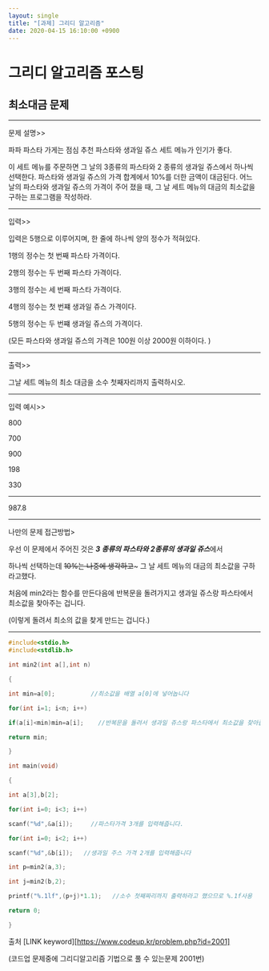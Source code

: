 ```yaml
---
layout: single
title: "[과제] 그리디 알고리즘"
date: 2020-04-15 16:10:00 +0900
---
```




#            그리디 알고리즘 포스팅

##                                 최소대금 문제

---

문제 설명>> 

파파 파스타 가게는 점심 추천 파스타와 생과일 쥬스 세트 메뉴가 인기가 좋다.

이 세트 메뉴를 주문하면 그 날의 3종류의 파스타와 2 종류의 생과일 쥬스에서 하나씩 선택한다. 파스타와 생과일 쥬스의 가격 합계에서 10%를 더한 금액이 대금된다. 어느 날의 파스타와 생과일 쥬스의 가격이 주어 졌을 때, 그 날 세트 메뉴의 대금의 최소값을 구하는 프로그램을 작성하라.

---

입력>>

입력은 5행으로 이루어지며, 한 줄에 하나씩 양의 정수가 적혀있다.

1행의 정수는 첫 번째 파스타 가격이다. 

2행의 정수는 두 번째 파스타 가격이다.

3행의 정수는 세 번째 파스타 가격이다.

4행의 정수는 첫 번쨰 생과일 쥬스 가격이다.

5행의 정수는 두 번쨰 생과일 쥬스의 가격이다.

(모든 파스타와 생과일 쥬스의 가격은 100원 이상 2000원 이하이다. )

---

출력>>

그날 세트 메뉴의 최소 대금을 소수 첫째자리까지 출력하시오.

---

입력 예시>>

800

700

900

198

330

---

987.8

---

나만의 문제 접근방법>

우선 이 문제에서 주어진 것은  ***3 종류의 파스타와***  ***2종류의 생과일 쥬스***에서

하나씩 선택하는데 ~~10%는 나중에 생각하고~~~ 그 날 세트 메뉴의 대금의 최소값을 구하라고했다.

처음에 min2라는 함수를 만든다음에 반복문을 돌려가지고 생과일 쥬스랑 파스타에서 최소값을 찾아주는 겁니다. 

(이렇게 돌려서 최소의 값을 찾게 만드는 겁니다.)

---





```c
#include<stdio.h>
#include<stdlib.h>

int min2(int a[],int n)

{

int min=a[0];          //최소값을 배열 a[0]에 넣어놉니다

for(int i=1; i<n; i++)

if(a[i]<min)min=a[i];    //반복문을 돌려서 생과일 쥬스랑 파스타에서 최소값을 찾아줍니다.

return min;

}

int main(void)

{

int a[3],b[2];

for(int i=0; i<3; i++)

scanf("%d",&a[i]);     //파스타가격 3개를 입력해줍니다.

for(int i=0; i<2; i++)

scanf("%d",&b[i]);   //생과일 주스 가격 2개를 입력해줍니다

int p=min2(a,3);     

int j=min2(b,2);

printf("%.1lf",(p+j)*1.1);   //소수 첫째짜리까지 출력하라고 했으므로 %.1f사용

return 0;

}

```



출처 [LINK keyword][https://www.codeup.kr/problem.php?id=2001]

(코드업 문제중에 그리디알고리즘 기법으로 풀 수 있는문제 2001번)
